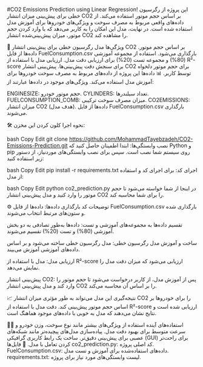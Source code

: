 #CO2 Emissions Prediction using Linear Regression!
این پروژه از رگرسیون خطی برای پیش‌بینی میزان انتشار CO2 بر اساس حجم موتور استفاده می‌کند. از داده‌های واقعی مربوط به مصرف سوخت و ویژگی‌های خودروها برای آموزش مدل استفاده شده است. در نهایت، مدل این امکان را به کاربر می‌دهد که با وارد کردن حجم موتور، میزان پیش‌بینی‌شده انتشار CO2 را مشاهده کند.

🚗 ویژگی‌ها
مدل رگرسیون خطی برای پیش‌بینی انتشار CO2 بر اساس حجم موتور.
داده‌ها از فایل FuelConsumption.csv بارگذاری می‌شود.
استفاده از مجموعه آموزشی (80%) و مجموعه تست (20%) برای ارزیابی دقت مدل.
ارزیابی مدل با استفاده از R²-score برای سنجش دقت پیش‌بینی‌ها.
پیش‌بینی انتشار CO2 برای حجم موتور دلخواه توسط کاربر.
📊 داده‌ها
این پروژه از داده‌های مربوط به مصرف سوخت خودروها برای آموزش مدل استفاده می‌کند. ویژگی‌های موجود در داده‌ها عبارتند از:

ENGINESIZE: حجم موتور خودرو.
CYLINDERS: تعداد سیلندرها.
FUELCONSUMPTION_COMB: میزان مصرف سوخت ترکیبی.
CO2EMISSIONS: میزان انتشار CO2 (هدف مدل).
داده‌ها از فایل FuelConsumption.csv بارگذاری می‌شوند.

🛠 نحوه اجرا
کلون کردن این مخزن:

bash
Copy
Edit
git clone https://github.com/MohammadTayebzadeh/CO2-Emissions-Prediction.git
نصب وابستگی‌ها: ابتدا اطمینان حاصل کنید که Python و pip روی سیستم شما نصب است. سپس برای نصب وابستگی‌های موردنیاز، از دستور زیر استفاده کنید:

bash
Copy
Edit
pip install -r requirements.txt
اجرای کد: برای اجرای کد و استفاده از مدل:

bash
Copy
Edit
python co2_prediction.py
در اینجا از شما خواسته می‌شود تا حجم موتور را وارد کنید و مدل پیش‌بینی انتشار CO2 را برای شما محاسبه کند.

⚙️ توضیحات کد
بارگذاری داده‌ها: داده‌ها از فایل FuelConsumption.csv بارگذاری شده و ستون‌های مرتبط انتخاب می‌شوند.

تقسیم داده‌ها به مجموعه‌های آموزشی و تست: داده‌ها به‌طور تصادفی به دو بخش آموزشی (80%) و تست (20%) تقسیم می‌شوند.

ساخت و آموزش مدل رگرسیون خطی: مدل رگرسیون خطی ساخته می‌شود و بر اساس داده‌های آموزشی آموزش می‌بیند.

ارزیابی مدل: مدل با استفاده از R²-score ارزیابی می‌شود که میزان دقت مدل را نمایش می‌دهد.

پیش‌بینی انتشار CO2: پس از آموزش مدل، از کاربر درخواست می‌شود تا حجم موتور را وارد کند و مدل پیش‌بینی انتشار CO2 را بر اساس آن محاسبه می‌کند.

📈 نتیجه‌گیری
این مدل می‌تواند به طور مؤثری میزان انتشار CO2 را برای خودروها بر اساس حجم موتور پیش‌بینی کند. دقت مدل با استفاده از R²-score ارزیابی شده است و نتایج نشان می‌دهند که مدل به خوبی با داده‌های موجود هماهنگ است.

👨‍💻 استفاده‌های آینده
استفاده از ویژگی‌های بیشتر مانند نوع سوخت، وزن خودرو و سرعت متوسط برای بهبود دقت مدل.
پیاده‌سازی مدل‌های پیچیده‌تر مانند شبکه‌های عصبی برای پیش‌بینی دقیق‌تر.
ساخت یک رابط کاربری گرافیکی (GUI) برای راحت‌تر کردن تعامل با مدل.
📄 فایل‌ها
co2_prediction.py: کد اصلی پروژه.
FuelConsumption.csv: داده‌های استفاده‌شده برای آموزش و تست مدل.
requirements.txt: لیست وابستگی‌های مورد نیاز برای پروژه.
